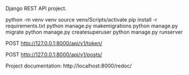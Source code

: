 Django REST API project.


python -m venv venv
source venv/Scripts/activate
pip install -r requirements.txt
python manage.py makemigrations
python manage.py migrate
python manage.py createsuperuser
python manage.py runserver 

POST http://127.0.0.1:8000/api/v1/token/

POST http://127.0.0.1:8000/api/v1/posts/


Project documentation: http://localhost:8000/redoc/
